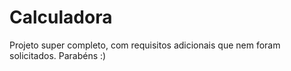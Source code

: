 # Calculadora
Projeto super completo, com requisitos adicionais que nem foram solicitados. Parabéns :)